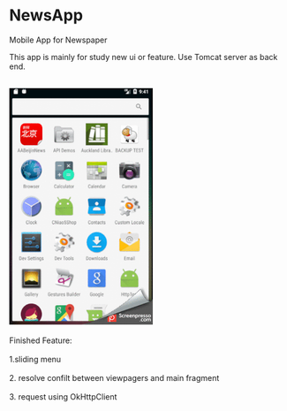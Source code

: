 # NewsApp
Mobile App for Newspaper

This app is mainly for study new ui or feature. Use Tomcat server as back end.

<br>![alt tag](https://github.com/Yitian2003/NewsApp/blob/master/2017-08-03_09h42_02.gif)</br>
<br>
Finished Feature:
</br>
<br>
1.sliding menu
</br>
<br>
2. resolve confilt between viewpagers and main fragment
</br>
<br>
3. request using OkHttpClient
</br>

